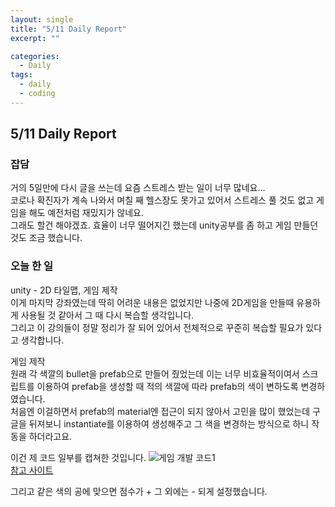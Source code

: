 ```yaml
---
layout: single
title: "5/11 Daily Report"
excerpt: ""

categories:
  - Daily
tags:
  - daily
  - coding
---
```


## 5/11 Daily Report

### 잡담
거의 5일만에 다시 글을 쓰는데 요즘 스트레스 받는 일이 너무 많네요...   
코로나 확진자가 계속 나와서 며칠 째 헬스장도 못가고 있어서 스트레스 풀 것도 없고 게임을 해도 예전처럼 재밌지가 않네요.  
그래도 할건 해야겠죠. 효율이 너무 떨어지긴 했는데 unity공부를 좀 하고 게임 만들던 것도 조금 했습니다.

### 오늘 한 일
unity - 2D 타일맵, 게임 제작  
이게 마지막 강좌였는데 딱히 어려운 내용은 없었지만 나중에 2D게임을 만들때 유용하게 사용될 것 같아서 그 때 다시 복습할 생각입니다.  
그리고 이 강의들이 정말 정리가 잘 되어 있어서 전체적으로 꾸준히 복습할 필요가 있다고 생각합니다.

게임 제작  
원래 각 색깔의 bullet을 prefab으로 만들어 줬었는데 이는 너무 비효율적이여서 스크립트를 이용하여 prefab을 생성할 때 적의 색깔에 따라 prefab의 색이 변하도록 변경하였습니다.  
처음엔 이걸하면서 prefab의 material엔 접근이 되지 않아서 고민을 많이 했었는데 구글을 뒤져보니 instantiate를 이용하여 생성해주고 그 색을 변경하는 방식으로 하니 작동을 하더라고요.  

이건 제 코드 일부를 캡쳐한 것입니다.
![게임 개발 코드1](https://user-images.githubusercontent.com/79121621/117818993-157fa680-b2a4-11eb-827d-89463c9c9387.PNG)  
[참고 사이트](https://answers.unity.com/questions/353015/how-to-instantiate-a-prefab-and-change-its-color.html)  

그리고 같은 색의 공에 맞으면 점수가 + 그 외에는 - 되게 설정했습니다.
